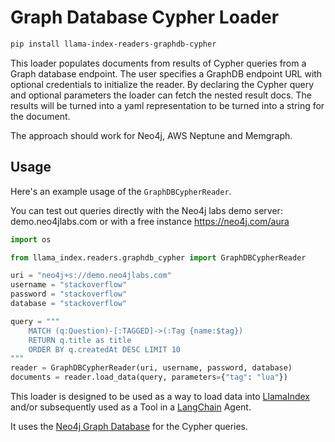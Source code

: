 # Graph Database Cypher Loader

```bash
pip install llama-index-readers-graphdb-cypher
```

This loader populates documents from results of Cypher queries from a Graph database endpoint.
The user specifies a GraphDB endpoint URL with optional credentials to initialize the reader.
By declaring the Cypher query and optional parameters the loader can fetch the nested result docs.
The results will be turned into a yaml representation to be turned into a string for the document.

The approach should work for Neo4j, AWS Neptune and Memgraph.

## Usage

Here's an example usage of the `GraphDBCypherReader`.

You can test out queries directly with the Neo4j labs demo server: demo.neo4jlabs.com or with a free instance https://neo4j.com/aura

```python
import os

from llama_index.readers.graphdb_cypher import GraphDBCypherReader

uri = "neo4j+s://demo.neo4jlabs.com"
username = "stackoverflow"
password = "stackoverflow"
database = "stackoverflow"

query = """
    MATCH (q:Question)-[:TAGGED]->(:Tag {name:$tag})
    RETURN q.title as title
    ORDER BY q.createdAt DESC LIMIT 10
"""
reader = GraphDBCypherReader(uri, username, password, database)
documents = reader.load_data(query, parameters={"tag": "lua"})
```

This loader is designed to be used as a way to load data into [LlamaIndex](https://github.com/run-llama/llama_index/tree/main/llama_index)
and/or subsequently used as a Tool in a [LangChain](https://github.com/hwchase17/langchain) Agent.

It uses the [Neo4j Graph Database](https://neo4j.com/developer) for the Cypher queries.
